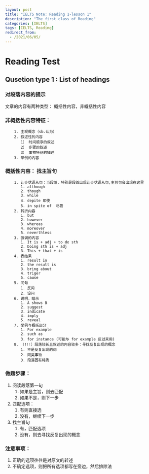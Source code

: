 ```yaml
---
layout: post
title: "IELTS Note: Reading 1-lesson 1"
description: "The first class of Reading"
categories: [IELTS]
tags: [IELTS, Reading]
redirect_from:
  - /2021/06/05/
---
```

# Reading Test
## Qusetion type 1 : List of headings
### 对段落内容的提示

文章的内容有两种类型： 概括性内容，非概括性内容

### 非概括性内容特征：
        
        1. 主观概念（sb.认为）
        2. 叙述性的内容
           1） 时间顺序的叙述
           2） 步骤的叙述
           3） 事物特征的描述
        3. 举例的内容
### 概括性内容： 找主旨句

        1. 让步状语从句：当段落，特别是段首出现让步状语从句,主旨句会出现在这里
           1. although 
           2. though 
           3. while
           4. depite 即使
           5. in spite of  尽管
        2. 转折内容
           1. but 
           2. however
           3. whereas
           4. moreover
           5. neverthless
        3. 强调的内容
           1. It is + adj + to do sth
           2. Doing sth is + adj
           3. This + that + is 
        4. 表结果
           1. result in 
           2. the result is 
           3. bring about
           4. triger
           5. cause
        5. 问句
           1. 反问
           2. 设问
        6. 说明，暗示
           1. A shows B
           2. suggest
           3. indicate
           4. imply
           5. reveal
        7. 举例与概括部分
           1. For example 
           2. such as 
           3. for instance (可能与 for example 反过来用)
        8. （!!!）段落较长且叙述的内容较多：寻找反复出现的概念
           1. 不是反复出现的词
           2. 同类事物
           3. 段落固有特质

### 做题步骤：
    
1. 阅读段落第一句
   1. 如果是主旨，则去匹配
   2. 如果不是，则下一步
2. 匹配选项：
   1. 有则直接选
   2. 没有，继续下一步
3. 找主旨句
   1. 有，匹配选项
   2. 没有，则去寻找反复出现的概念

### 注意事项：

1. 正确的选项往往是对原文的转述
2. 不确定选项，则把所有选项都写在旁边，然后排除法

